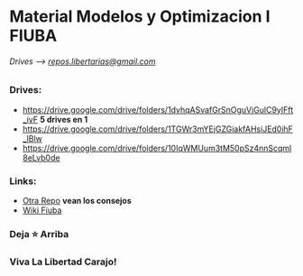 # __Material Modelos y Optimizacion I FIUBA__
###### Drives --> repos.libertarias@gmail.com 

### Drives:
* https://drive.google.com/drive/folders/1dvhqASvafGrSnOguVjGulC9yIFft_ivF __5 drives en 1__
* https://drive.google.com/drive/folders/1TGWr3mYEjGZGiakfAHsiJEd0ihF_lBlw
* https://drive.google.com/drive/folders/10IqWMUum3tM50pSz4nnScqml8eLvb0de
<!--
### Parciales:
* [Parciales Resueltos](https://drive.google.com/drive/folders/19k2CDqAoVJNFHZz6tq4Q_FEFhGl1n-C-)
* [Parciales Resueltos](https://drive.google.com/drive/folders/1_WpZf36kuXF7kEiBnYxCwbE4-ujvNNAx)
* [Parciales Resueltos _(algunos estan ya en los otros links)_](https://drive.google.com/drive/folders/1GkAzTrqeFMjKkkh-ZN_O3GRUb9s4-3ps)
* [Modelos](https://github.com/lucasbilo/ModelosYOptimizacionI/blob/main/ParcialesResueltos/Tp20210311.pdf)
  -->

### Links:
* [Otra Repo](https://github.com/AbrahamOsco/Modelos71.14) __vean los consejos__
* [Wiki Fiuba](http://wiki.foros-fiuba.com.ar/materias:71:14)
  
### Deja ⭐ Arriba
### Viva La Libertad Carajo!
